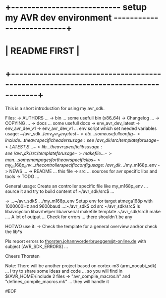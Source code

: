 # +--------------------------- setup my AVR dev environment --------------------------+
# |                                  README FIRST                                     |
# +-----------------------------------------------------------------------------------+

This is a short introduction for using my avr_sdk.

Files:
-> AUTHORS ...
-> bin ... some usefull bin (x86_64)
-> Changelog ...
-> COPYING ...
-> docs ... some usefull docs
-> env_avr_dev_latest -> env_avr_dev_v1
-> env_avr_dev_v1 ... env script which set needed variables 
   usage: ~/avr_sdk$. ./env_avr_dev_latest
-> etc ... some usefull config
-> include ... the avr specific headers
   usage: see ~/avr_sdk/src/template for usage
-> LATEST_IS ...
-> lib ... the avr specific libs 
   usage: see ~/avr_sdk/src/template for usage
-> makefile ...
-> man ... some manpages for the avr specific libs
-> my_m168p_env ... the controller specific config 
   usage: ~/avr_sdk$. ./my_m168p_env
-> NEWS ...
-> README ... this file 
-> src ... sources for avr specific libs and tools
-> TODO ...

General usage:
Create an controller specific file like my_m168p_env ... source it and try to build content
of ~/avr_sdk/src$ ... 

->
	...~/avr_sdk$ . ./my_m168p_env 
	Setup env for target atmega168p with 1000000Hz and 9600baud
	...:~/avr_sdk$ cd src
	~/avr_sdk/src$ ls
	libavrcyclon  libavrhelper  libavrserial  makefile  template
	~/avr_sdk/src$ make
	.... A lot of output ...
	Check for errors ... there shouldn't be any 

HOTWO use it:
->      Check the template for a general overview and/or check the lib*s 


Pls report errors to thorsten.johannvorderbrueggen@t-online.de with subject [AVR_SDK_ERRORS] ...

 Cheers
  Thorsten


Note: There will be another project based on cortex-m3 (arm_noeabi_sdk) ... i try to share some ideas
      and code ... so you will find in $(AVR_HOME)/include 2 files -> "avr_compile_macros.h" and
      "defines_compile_macros.mk" ... they will handle it 


#EOF
